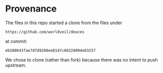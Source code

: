 Provenance
==========

The files in this repo started a clone from the files under 

    https://github.com/worldveil/deuces

at commit:

    eb100643fae7d7d9288ee8147c60228094e03257

We chose to clone (rather than fork) because there was no intent to push upstream.

